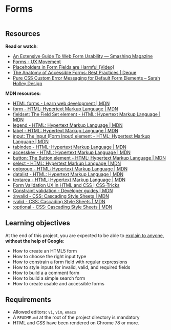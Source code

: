 # Forms

<div class="panel panel-default" id="project-description">
  <div class="panel-body">
    <p><img src="https://holbertonintranet.s3.amazonaws.com/uploads/medias/2019/12/abbff2217b3cc83e050d.jpeg?X-Amz-Algorithm=AWS4-HMAC-SHA256&amp;X-Amz-Credential=AKIARDDGGGOU5BHMTQX4%2F20220817%2Fus-east-1%2Fs3%2Faws4_request&amp;X-Amz-Date=20220817T172124Z&amp;X-Amz-Expires=86400&amp;X-Amz-SignedHeaders=host&amp;X-Amz-Signature=288caf45ae7e31512d2e0025f6dd6fb064adfd12f6709b3c1c04418c88606189" alt="" style=""></p>

<h2>Resources</h2>

<p><strong>Read or watch</strong>:</p>

<ul>
<li><a href="https://www.smashingmagazine.com/2011/11/extensive-guide-web-form-usability/" title="An Extensive Guide To Web Form Usability — Smashing Magazine" target="_blank">An Extensive Guide To Web Form Usability — Smashing Magazine</a></li>
<li><a href="https://uxmovement.com/category/forms/" title="Forms - UX Movement" target="_blank">Forms - UX Movement</a></li>
<li><a href="https://www.nngroup.com/videos/placeholders-form-fields/" title="Placeholders in Form Fields are Harmful (Video)" target="_blank">Placeholders in Form Fields are Harmful (Video)</a></li>
<li><a href="https://www.deque.com/blog/anatomy-of-accessible-forms-best-practices/" title="The Anatomy of Accessible Forms: Best Practices | Deque" target="_blank">The Anatomy of Accessible Forms: Best Practices | Deque</a></li>
<li><a href="https://sarahholleydesign.com/pure-css-custom-error-messaging-for-default-form-elements/" title="Pure CSS Custom Error Messaging for Default Form Elements – Sarah Holley Design" target="_blank">Pure CSS Custom Error Messaging for Default Form Elements – Sarah Holley Design</a></li>
</ul>

<p><strong>MDN resources:</strong></p>

<ul>
<li><a href="https://developer.mozilla.org/en-US/docs/Learn/Forms" title="HTML forms - Learn web development | MDN" target="_blank">HTML forms - Learn web development | MDN</a></li>
<li><a href="https://developer.mozilla.org/en-US/docs/Web/HTML/Element/form" title="form - HTML: Hypertext Markup Language | MDN" target="_blank">form - HTML: Hypertext Markup Language | MDN</a></li>
<li><a href="https://developer.mozilla.org/en-US/docs/Web/HTML/Element/fieldset" title="fieldset: The Field Set element - HTML: Hypertext Markup Language | MDN" target="_blank">fieldset: The Field Set element - HTML: Hypertext Markup Language | MDN</a></li>
<li><a href="https://developer.mozilla.org/en-US/docs/Web/HTML/Element/legend" title="legend - HTML: Hypertext Markup Language | MDN" target="_blank">legend - HTML: Hypertext Markup Language | MDN</a></li>
<li><a href="https://developer.mozilla.org/en-US/docs/Web/HTML/Element/label" title="label - HTML: Hypertext Markup Language | MDN" target="_blank">label - HTML: Hypertext Markup Language | MDN</a></li>
<li><a href="https://developer.mozilla.org/en-US/docs/Web/HTML/Element/input" title="input: The Input (Form Input) element - HTML: Hypertext Markup Language | MDN" target="_blank">input: The Input (Form Input) element - HTML: Hypertext Markup Language | MDN</a></li>
<li><a href="https://developer.mozilla.org/en-US/docs/Web/HTML/Global_attributes/tabindex" title="tabindex - HTML: Hypertext Markup Language | MDN" target="_blank">tabindex - HTML: Hypertext Markup Language | MDN</a></li>
<li><a href="https://developer.mozilla.org/en-US/docs/Web/HTML/Global_attributes/accesskey" title="accesskey - HTML: Hypertext Markup Language | MDN" target="_blank">accesskey - HTML: Hypertext Markup Language | MDN</a></li>
<li><a href="https://developer.mozilla.org/en-US/docs/Web/HTML/Element/button" title="button: The Button element - HTML: Hypertext Markup Language | MDN" target="_blank">button: The Button element - HTML: Hypertext Markup Language | MDN</a></li>
<li><a href="https://developer.mozilla.org/en-US/docs/Web/HTML/Element/select" title="select - HTML: Hypertext Markup Language | MDN" target="_blank">select - HTML: Hypertext Markup Language | MDN</a></li>
<li><a href="https://developer.mozilla.org/en-US/docs/Web/HTML/Element/optgroup" title="optgroup - HTML: Hypertext Markup Language | MDN" target="_blank">optgroup - HTML: Hypertext Markup Language | MDN</a></li>
<li><a href="https://developer.mozilla.org/en-US/docs/Web/HTML/Element/datalist" title="datalist - HTML: Hypertext Markup Language | MDN" target="_blank">datalist - HTML: Hypertext Markup Language | MDN</a></li>
<li><a href="https://developer.mozilla.org/en-US/docs/Web/HTML/Element/textarea" title="textarea - HTML: Hypertext Markup Language | MDN" target="_blank">textarea - HTML: Hypertext Markup Language | MDN</a></li>
<li><a href="https://css-tricks.com/form-validation-ux-html-css/" title="Form Validation UX in HTML and CSS | CSS-Tricks" target="_blank">Form Validation UX in HTML and CSS | CSS-Tricks</a></li>
<li><a href="https://developer.mozilla.org/en-US/docs/Web/Guide/HTML/Constraint_validation" title="Constraint validation - Developer guides | MDN" target="_blank">Constraint validation - Developer guides | MDN</a></li>
<li><a href="https://developer.mozilla.org/en-US/docs/Web/CSS/:invalid" title=":invalid - CSS: Cascading Style Sheets | MDN" target="_blank">:invalid - CSS: Cascading Style Sheets | MDN</a></li>
<li><a href="https://developer.mozilla.org/en-US/docs/Web/CSS/:valid" title=":valid - CSS: Cascading Style Sheets | MDN" target="_blank">:valid - CSS: Cascading Style Sheets | MDN</a></li>
<li><a href="https://developer.mozilla.org/en-US/docs/Web/CSS/:optional" title=":optional - CSS: Cascading Style Sheets | MDN" target="_blank">:optional - CSS: Cascading Style Sheets | MDN</a></li>
</ul>

<h2>Learning objectives</h2>

<p>At the end of this project, you are expected to be able to <a href="https://fs.blog/feynman-learning-technique/" title="explain to anyone" target="_blank">explain to anyone</a>, <strong>without the help of Google</strong>:</p>

<ul>
<li>How to create an HTML5 form</li>
<li>How to choose the right input type</li>
<li>How to constrain a form field with regular expressions</li>
<li>How to style inputs for invalid, valid, and required fields</li>
<li>How to build a a comment form</li>
<li>How to build a simple search form</li>
<li>How to create usable and accessible forms</li>
</ul>

<h2>Requirements</h2>

<ul>
<li>Allowed editors: <code>vi</code>, <code>vim</code>, <code>emacs</code></li>
<li>A <code>README.md</code> at the root of the project directory is mandatory</li>
<li>HTML and CSS have been rendered on Chrome 78 or more.</li>
</ul>

  </div>
</div>